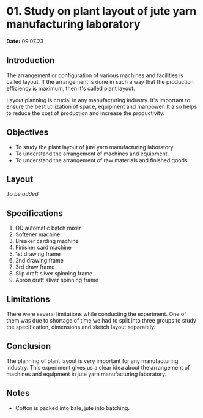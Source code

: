 # 01. Study on plant layout of jute yarn manufacturing laboratory

**Date:** 09.07.23

## Introduction

The arrangement or configuration of various machines and facilities is called layout. If the arrangement is done in such a way that the production efficiency is maximum, then it's called plant layout.

Layout planning is crucial in any manufacturing industry. It's important to ensure the best utilization of space, equipment and manpower. It also helps to reduce the cost of production and increase the productivity.

## Objectives

- To study the plant layout of jute yarn manufacturing laboratory.
- To understand the arrangement of machines and equipment.
- To understand the arrangement of raw materials and finished goods.

## Layout

_To be added._

## Specifications

1.  OD automatic batch mixer
2.  Softener machine
3.  Breaker carding machine
4.  Finisher card machine
5.  1st drawing frame
6.  2nd drawing frame
7.  3rd draw frame
8.  Slip draft sliver spinning frame
9.  Apron draft sliver spinning frame

## Limitations

There were several limitations while conducting the experiment. One of them was due to shortage of time we had to split into three groups to study the specification, dimensions and sketch layout separately.

## Conclusion

The planning of plant layout is very important for any manufacturing industry. This experiment gives us a clear idea about the arrangement of machines and equipment in jute yarn manufacturing laboratory.

## Notes

- Cotton is packed into bale, jute into batching.
